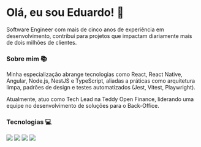 # Olá, eu sou Eduardo! 🚀
Software Engineer com mais de cinco anos de experiência em desenvolvimento, contribuí para projetos que impactam diariamente mais de dois milhões de clientes.

### Sobre mim 📚
Minha especialização abrange tecnologias como React, React Native, Angular, Node.js, NestJS e TypeScript, aliadas a práticas como arquitetura limpa, padrões de design e testes automatizados (Jest, Vitest, Playwright).

Atualmente, atuo como Tech Lead na Teddy Open Finance, liderando uma equipe no desenvolvimento de soluções para o Back-Office.

### Tecnologias 💻
<img src="https://skillicons.dev/icons?i=js,ts,jest,vitest" />
<img src="https://skillicons.dev/icons?i=html,css,react,next,angular,tailwind" />
<img src="https://skillicons.dev/icons?i=nodejs,nestjs,express,postgres,mongodb,rabbitmq,sqs" />
<img src="https://skillicons.dev/icons?i=docker,aws" />
